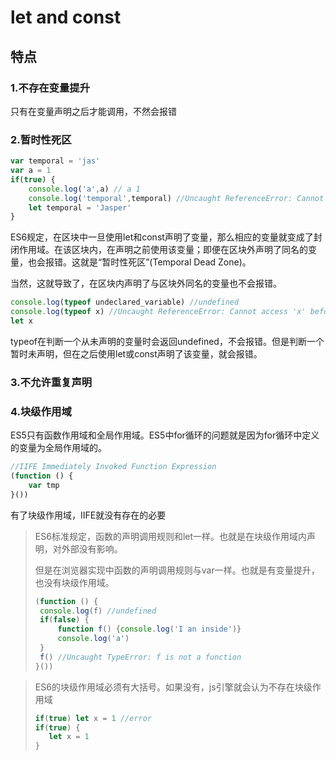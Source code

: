 # let and const

## 特点

### 1.不存在变量提升

只有在变量声明之后才能调用，不然会报错

### 2.暂时性死区

```javascript
var temporal = 'jas'
var a = 1
if(true) {
    console.log('a',a) // a 1
    console.log('temporal',temporal) //Uncaught ReferenceError: Cannot access 'temporal' before initialization
    let temporal = 'Jasper'
}
```

ES6规定，在区块中一旦使用let和const声明了变量，那么相应的变量就变成了封闭作用域。在该区块内，在声明之前使用该变量；即便在区块外声明了同名的变量，也会报错。这就是“暂时性死区”(Temporal Dead Zone)。

当然，这就导致了，在区块内声明了与区块外同名的变量也不会报错。

```javascript
console.log(typeof undeclared_variable) //undefined
console.log(typeof x) //Uncaught ReferenceError: Cannot access 'x' before initialization
let x
```

typeof在判断一个从未声明的变量时会返回undefined，不会报错。但是判断一个暂时未声明，但在之后使用let或const声明了该变量，就会报错。

### 3.不允许重复声明

### 4.块级作用域

ES5只有函数作用域和全局作用域。ES5中for循环的问题就是因为for循环中定义的变量为全局作用域的。

```javascript
//IIFE Immediately Invoked Function Expression
(function () {
    var tmp
}())
```

有了块级作用域，IIFE就没有存在的必要

> ES6标准规定，函数的声明调用规则和let一样。也就是在块级作用域内声明，对外部没有影响。
>
> 但是在浏览器实现中函数的声明调用规则与var一样。也就是有变量提升，也没有块级作用域。
>
>
> ```javascript
> (function () {
>  console.log(f) //undefined
>  if(false) {
>      function f() {console.log('I an inside')}
>      console.log('a')
>  }
>  f() //Uncaught TypeError: f is not a function
> }())
> ```
>

>ES6的块级作用域必须有大括号。如果没有，js引擎就会认为不存在块级作用域
>
>```javascript
>if(true) let x = 1 //error
>if(true) {
>    let x = 1
>}
>```

























